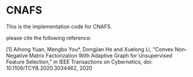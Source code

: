 # CNAFS

This is the implementation code for CNAFS.

please cite the following reference: 

[1] Aihong Yuan, Mengbo You*, Dongjian He and Xuelong Li, "Convex Non-Negative Matrix Factorization With Adaptive Graph for Unsupervised Feature Selection," in IEEE Transactions on Cybernetics, doi: 10.1109/TCYB.2020.3034462, 2020
